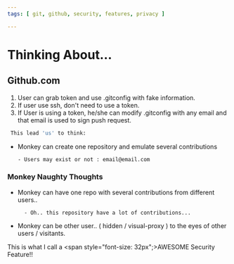 ```yaml
---
tags: [ git, github, security, features, privacy ]

---
```



<h1> Thinking About... </h1>

<h2> Github.com</h2>

1. User can grab token and use .gitconfig with fake information. 
2. If user use ssh, don't need to use a token.
3. If User is using a token, he/she can modify .gitconfig with any email and that email is used to sign push request. 
  
```sh
 This lead 'us' to think:
```
- Monkey can create one repository and emulate several contributions 
       
      - Users may exist or not : email@email.com

<h3> Monkey Naughty Thoughts </h3>

- Monkey can have one repo with several contributions from different users.. 

        - Oh.. this repository have a lot of contributions...  

- Monkey can be other user.. ( hidden / visual-proxy ) to the eyes of other users / visitants.

This is what I call a <span style="font-size: 32px";>AWESOME</span> Security Feature!!


